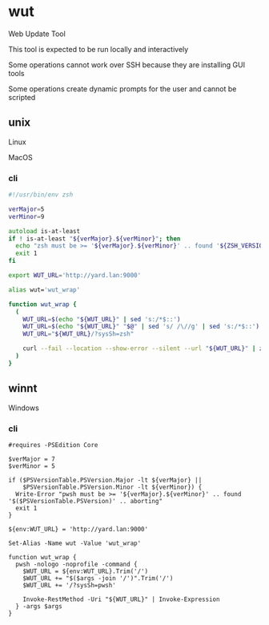 # wut

Web Update Tool

This tool is expected to be run locally and interactively

Some operations cannot work over SSH because they are installing GUI tools

Some operations create dynamic prompts for the user and cannot be scripted

## unix

Linux

MacOS

### cli

```zsh
#!/usr/bin/env zsh

verMajor=5
verMinor=9

autoload is-at-least
if ! is-at-least "${verMajor}.${verMinor}"; then
  echo "zsh must be >= '${verMajor}.${verMinor}' .. found '${ZSH_VERSION}' .. aborting" >&2
  exit 1
fi

export WUT_URL='http://yard.lan:9000'

alias wut='wut_wrap'

function wut_wrap {
  (
    WUT_URL=$(echo "${WUT_URL}" | sed 's:/*$::')
    WUT_URL=$(echo "${WUT_URL}" "$@" | sed 's/ /\//g' | sed 's:/*$::')
    WUT_URL="${WUT_URL}/?sysSh=zsh"

    curl --fail --location --show-error --silent --url "${WUT_URL}" | zsh
  )
}
```

## winnt

Windows

### cli

```pwsh
#requires -PSEdition Core

$verMajor = 7
$verMinor = 5

if ($PSVersionTable.PSVersion.Major -lt ${verMajor} ||
    $PSVersionTable.PSVersion.Minor -lt ${verMinor}) {
  Write-Error "pwsh must be >= '${verMajor}.${verMinor}' .. found '$($PSVersionTable.PSVersion)' .. aborting"
  exit 1
}

${env:WUT_URL} = 'http://yard.lan:9000'

Set-Alias -Name wut -Value 'wut_wrap'

function wut_wrap {
  pwsh -nologo -noprofile -command {
    $WUT_URL = ${env:WUT_URL}.Trim('/')
    $WUT_URL += "$($args -join '/')".Trim('/')
    $WUT_URL += '/?sysSh=pwsh'

    Invoke-RestMethod -Uri "${WUT_URL}" | Invoke-Expression
  } -args $args
}
```
